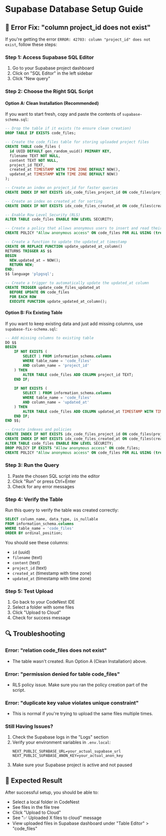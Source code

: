 # Supabase Database Setup Guide

## 🚨 Error Fix: "column project_id does not exist"

If you're getting the error `ERROR: 42703: column "project_id" does not exist`, follow these steps:

### Step 1: Access Supabase SQL Editor
1. Go to your Supabase project dashboard
2. Click on "SQL Editor" in the left sidebar
3. Click "New query"

### Step 2: Choose the Right SQL Script

#### Option A: Clean Installation (Recommended)
If you want to start fresh, copy and paste the contents of `supabase-schema.sql`:

```sql
-- Drop the table if it exists (to ensure clean creation)
DROP TABLE IF EXISTS code_files;

-- Create the code_files table for storing uploaded project files
CREATE TABLE code_files (
  id UUID DEFAULT gen_random_uuid() PRIMARY KEY,
  filename TEXT NOT NULL,
  content TEXT NOT NULL,
  project_id TEXT,
  created_at TIMESTAMP WITH TIME ZONE DEFAULT NOW(),
  updated_at TIMESTAMP WITH TIME ZONE DEFAULT NOW()
);

-- Create an index on project_id for faster queries
CREATE INDEX IF NOT EXISTS idx_code_files_project_id ON code_files(project_id);

-- Create an index on created_at for sorting
CREATE INDEX IF NOT EXISTS idx_code_files_created_at ON code_files(created_at);

-- Enable Row Level Security (RLS)
ALTER TABLE code_files ENABLE ROW LEVEL SECURITY;

-- Create a policy that allows anonymous users to insert and read their own files
CREATE POLICY "Allow anonymous access" ON code_files FOR ALL USING (true);

-- Create a function to update the updated_at timestamp
CREATE OR REPLACE FUNCTION update_updated_at_column()
RETURNS TRIGGER AS $$
BEGIN
  NEW.updated_at = NOW();
  RETURN NEW;
END;
$$ language 'plpgsql';

-- Create a trigger to automatically update the updated_at column
CREATE TRIGGER update_code_files_updated_at 
  BEFORE UPDATE ON code_files 
  FOR EACH ROW 
  EXECUTE FUNCTION update_updated_at_column();
```

#### Option B: Fix Existing Table
If you want to keep existing data and just add missing columns, use `supabase-fix-schema.sql`:

```sql
-- Add missing columns to existing table
DO $$ 
BEGIN
    IF NOT EXISTS (
        SELECT 1 FROM information_schema.columns 
        WHERE table_name = 'code_files' 
        AND column_name = 'project_id'
    ) THEN
        ALTER TABLE code_files ADD COLUMN project_id TEXT;
    END IF;
    
    IF NOT EXISTS (
        SELECT 1 FROM information_schema.columns 
        WHERE table_name = 'code_files' 
        AND column_name = 'updated_at'
    ) THEN
        ALTER TABLE code_files ADD COLUMN updated_at TIMESTAMP WITH TIME ZONE DEFAULT NOW();
    END IF;
END $$;

-- Create indexes and policies
CREATE INDEX IF NOT EXISTS idx_code_files_project_id ON code_files(project_id);
CREATE INDEX IF NOT EXISTS idx_code_files_created_at ON code_files(created_at);
ALTER TABLE code_files ENABLE ROW LEVEL SECURITY;
DROP POLICY IF EXISTS "Allow anonymous access" ON code_files;
CREATE POLICY "Allow anonymous access" ON code_files FOR ALL USING (true);
```

### Step 3: Run the Query
1. Paste the chosen SQL script into the editor
2. Click "Run" or press Ctrl+Enter
3. Check for any error messages

### Step 4: Verify the Table
Run this query to verify the table was created correctly:

```sql
SELECT column_name, data_type, is_nullable
FROM information_schema.columns
WHERE table_name = 'code_files'
ORDER BY ordinal_position;
```

You should see these columns:
- `id` (uuid)
- `filename` (text)
- `content` (text)
- `project_id` (text)
- `created_at` (timestamp with time zone)
- `updated_at` (timestamp with time zone)

### Step 5: Test Upload
1. Go back to your CodeNest IDE
2. Select a folder with some files
3. Click "Upload to Cloud"
4. Check for success message

## 🔍 Troubleshooting

### Error: "relation code_files does not exist"
- The table wasn't created. Run Option A (Clean Installation) above.

### Error: "permission denied for table code_files"
- RLS policy issue. Make sure you ran the policy creation part of the script.

### Error: "duplicate key value violates unique constraint"
- This is normal if you're trying to upload the same files multiple times.

### Still Having Issues?
1. Check the Supabase logs in the "Logs" section
2. Verify your environment variables in `.env.local`:
   ```
   NEXT_PUBLIC_SUPABASE_URL=your_actual_supabase_url
   NEXT_PUBLIC_SUPABASE_ANON_KEY=your_actual_anon_key
   ```
3. Make sure your Supabase project is active and not paused

## 🎯 Expected Result
After successful setup, you should be able to:
- Select a local folder in CodeNest
- See files in the file tree
- Click "Upload to Cloud" 
- See "✅ Uploaded X files to cloud" message
- View uploaded files in Supabase dashboard under "Table Editor" > "code_files"